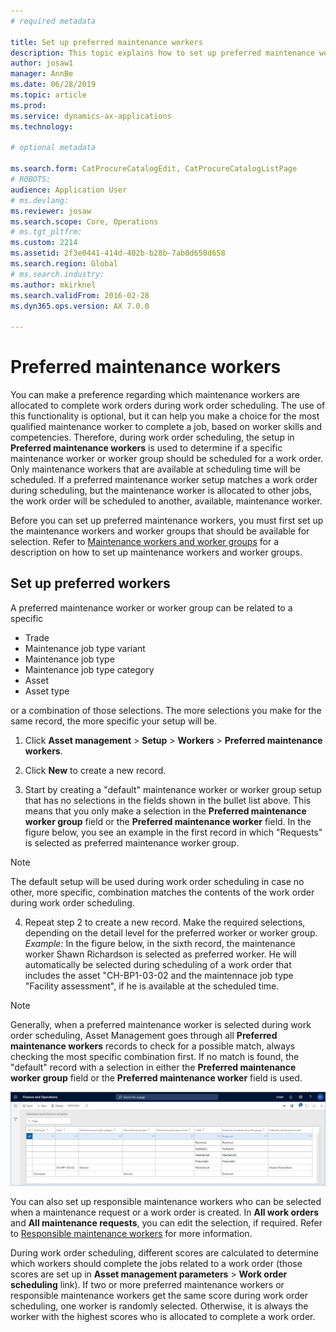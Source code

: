 ```yaml
---
# required metadata

title: Set up preferred maintenance workers
description: This topic explains how to set up preferred maintenance workers in Asset Management.
author: josaw1
manager: AnnBe
ms.date: 06/28/2019
ms.topic: article
ms.prod: 
ms.service: dynamics-ax-applications
ms.technology: 

# optional metadata

ms.search.form: CatProcureCatalogEdit, CatProcureCatalogListPage
# ROBOTS: 
audience: Application User
# ms.devlang: 
ms.reviewer: josaw
ms.search.scope: Core, Operations
# ms.tgt_pltfrm: 
ms.custom: 2214
ms.assetid: 2f3e0441-414d-402b-b28b-7ab0d650d658
ms.search.region: Global
# ms.search.industry: 
ms.author: mkirknel
ms.search.validFrom: 2016-02-28
ms.dyn365.ops.version: AX 7.0.0

---
```


# Preferred maintenance workers

You can make a preference regarding which maintenance workers are allocated to complete work orders during work order scheduling. The use of this functionality is optional, but it can help you make a choice for the most qualified maintenance worker to complete a job, based on worker skills and competencies. Therefore, during work order scheduling, the setup in **Preferred maintenance workers** is used to determine if a specific maintenance worker or worker group should be scheduled for a work order. Only maintenance workers that are available at scheduling time will be scheduled. If a preferred maintenance worker setup matches a work order during scheduling, but the maintenance worker is allocated to other jobs, the work order will be scheduled to another, available, maintenance worker.

Before you can set up preferred maintenance workers, you must first set up the maintenance workers and worker groups that should be available for selection. Refer to [Maintenance workers and worker groups](../setup-for-objects/workers-and-worker-groups.md) for a description on how to set up maintenance workers and worker groups.

## Set up preferred workers

A preferred maintenance worker or worker group can be related to a specific

- Trade  
- Maintenance job type variant  
- Maintenance job type  
- Maintenance job type category  
- Asset  
- Asset type  

or a combination of those selections. The more selections you make for the same record, the more specific your setup will be.

1. Click **Asset management** > **Setup** > **Workers** > **Preferred maintenance workers**.

2. Click **New** to create a new record.

3. Start by creating a "default" maintenance worker or worker group setup that has no selections in the fields shown in the bullet list above. This means that you only make a selection in the **Preferred maintenance worker group** field or the **Preferred maintenance worker** field. In the figure below, you see an example in the first record in which "Requests" is selected as preferred maintenance worker group.

>[!NOTE]
>The default setup will be used during work order scheduling in case no other, more specific, combination matches the contents of the work order during work order scheduling.

4. Repeat step 2 to create a new record. Make the required selections, depending on the detail level for the preferred worker or worker group. *Example:* In the figure below, in the sixth record, the maintenance worker Shawn Richardson is selected as preferred worker. He will automatically be selected during scheduling of a work order that includes the asset "CH-BP1-03-02 and the maintennace job type "Facility assessment", if he is available at the scheduled time.

>[!NOTE]
>Generally, when a preferred maintenance worker is selected during work order scheduling, Asset Management goes through all **Preferred maintenance workers** records to check for a possible match, always checking the most specific combination first. If no match is found, the "default" record with a selection in either the **Preferred maintenance worker group** field or the **Preferred maintenance worker** field is used.


![Figure 1](media/02-work-order-scheduling.png)

You can also set up responsible maintenance workers who can be selected when a maintenance request or a work order is created. In **All work orders** and **All maintenance requests**, you can edit the selection, if required. Refer to [Responsible maintenance workers](../setup-for-requests/responsible-workers.md) for more information.

During work order scheduling, different scores are calculated to determine which workers should complete the jobs related to a work order (those scores are set up in **Asset management parameters** > **Work order scheduling** link). If two or more preferred maintenance workers or responsible maintenance workers get the same score during work order scheduling, one worker is randomly selected. Otherwise, it is always the worker with the highest scores who is allocated to complete a work order.

